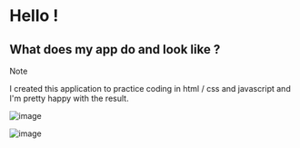 # Hello ! 
## What does my app do and look like ?
> [!NOTE]
I created this application to practice coding in html / css and javascript and I'm pretty happy with the result.
 
![image](https://github.com/TISEPSE/Appli-Tel/assets/143852263/ab36df58-f850-483f-9267-6af7ceb93044)

![image](https://github.com/TISEPSE/Appli-Tel/assets/143852263/29de6cf3-1f31-4453-a01d-b54e9ed028f0)
